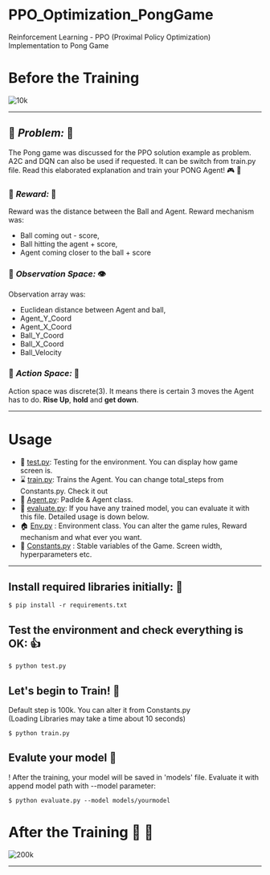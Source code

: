 # PPO_Optimization_PongGame
Reinforcement Learning - PPO (Proximal Policy Optimization) Implementation to Pong Game 



# Before the Training
![10k](https://github.com/RsGoksel/Train-PPO-Agent_PongGame/assets/80707238/efd096bc-f058-4e60-98b9-d71894aaedd6)
________________________________________________________________________________________________________________

## 🌟 _**Problem:**_ 🌟 
The Pong game was discussed for the PPO solution example as problem. A2C and DQN can also be used if requested. It can be switch from train.py file. 
Read this elaborated explanation and train your PONG Agent! 🎮 🥳

### 💯 _**Reward:**_ 💯
 Reward was the distance between the Ball and Agent. Reward mechanism was:
* Ball coming out - score, 
* Ball hitting the agent + score, 
* Agent coming closer to the ball + score

### 🔭 _**Observation Space:**_  👁️  
Observation array was:
* Euclidean distance between Agent and ball,
* Agent_Y_Coord
* Agent_X_Coord
* Ball_Y_Coord
* Ball_X_Coord
* Ball_Velocity
  
### 💨 _**Action Space:**_ 💨 
Action space was discrete(3). It means there is certain 3 moves the Agent has to do. __Rise Up__, __hold__ and __get down__.
________________________________________________________________________________________________________________

# Usage

* 🎲 [test.py](https://github.com/RsGoksel/Train-PPO-Agent_PongGame/blob/main/test.py): Testing for the environment. You can display how game screen is.
* ⌛ [train.py](https://github.com/RsGoksel/Train-PPO-Agent_PongGame/blob/main/train.py): Trains the Agent. You can change total_steps from Constants.py. Check it out
* 🤖 [Agent.py](https://github.com/RsGoksel/Train-PPO-Agent_PongGame/blob/main/Agent.py): Padlde & Agent class.
* 🦾 [evaluate.py](https://github.com/RsGoksel/Train-PPO-Agent_PongGame/blob/main/evaluate.py): If you have any trained model, you can evaluate it with this file. Detailed usage is down below. 
* 🏠 [Env.py](https://github.com/RsGoksel/Train-PPO-Agent_PongGame/blob/main/Env.py)       :  Environment class. You can alter the game rules, Reward mechanism and what ever you want.
* 🔧 [Constants.py](https://github.com/RsGoksel/Train-PPO-Agent_PongGame/blob/main/Constants.py) : Stable variables of the Game. Screen width, hyperparameters etc. 
________________________________________________________________________________________________________________


## Install required libraries initially: 📎
``` 
$ pip install -r requirements.txt
```

## Test the environment and check everything is OK: 👍
``` 
$ python test.py
```

## Let's begin to Train!  🐎
Default step is 100k. You can alter it from Constants.py  
(Loading Libraries may take a time about 10 seconds)
``` 
$ python train.py
```

## Evalute your model 💯
! After the training, your model will be saved in 'models' file. Evaluate it with append model path with --model parameter:
``` 
$ python evaluate.py --model models/yourmodel
```


# After the Training 🥳 🦾
![200k](https://github.com/RsGoksel/Train-PPO-Agent_PongGame/assets/80707238/a4ee5f2f-bceb-433d-a6e7-003a5d6cd83f)
________________________________________________________________________________________________________________
